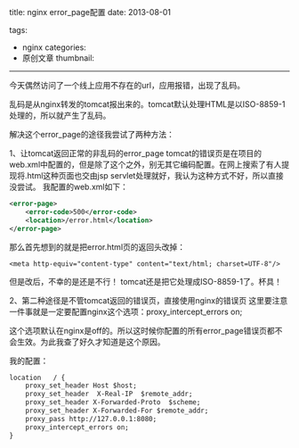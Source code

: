 title: nginx error_page配置
date: 2013-08-01

tags:
 - nginx
categories:
 - 原创文章
thumbnail:
---

今天偶然访问了一个线上应用不存在的url，应用报错，出现了乱码。

乱码是从nginx转发的tomcat报出来的。tomcat默认处理HTML是以ISO-8859-1处理的，所以就产生了乱码。

解决这个error_page的途径我尝试了两种方法：

1、让tomcat返回正常的非乱码的error_page
tomcat的错误页是在项目的web.xml中配置的，但是除了这个之外，别无其它编码配置。在网上搜索了有人提现将.html这种页面也交由jsp servlet处理就好，我认为这种方式不好，所以直接没尝试。
我配置的web.xml如下：

```xml
<error-page>
    <error-code>500</error-code>
    <location>/error.html</location>
</error-page>
```

那么首先想到的就是把error.html页的返回头改掉：
```
<meta http-equiv="content-type" content="text/html; charset=UTF-8"/>
```
但是改后，不幸的是还是不行！
tomcat还是把它处理成ISO-8859-1了。杯具！

2、第二种途径是不管tomcat返回的错误页，直接使用nginx的错误页
这里要注意一件事就是一定要配置nginx这个选项：proxy_intercept_errors on;

这个选项默认在nginx是off的。所以这时候你配置的所有error_page错误页都不会生效。为此我查了好久才知道是这个原因。

我的配置：
```xml
location   / {
    proxy_set_header Host $host;
    proxy_set_header  X-Real-IP  $remote_addr;
    proxy_set_header X-Forwarded-Proto  $scheme;
    proxy_set_header X-Forwarded-For $remote_addr;
    proxy_pass http://127.0.0.1:8080;
    proxy_intercept_errors on;
}
```
